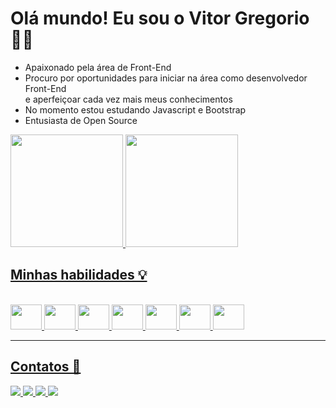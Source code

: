  <h1> Olá mundo! Eu sou o Vitor Gregorio 🏴‍☠️ </h1>
<ul>
  <li> Apaixonado pela área de Front-End</li>
  <li> Procuro por oportunidades para iniciar na área como desenvolvedor Front-End <br>
    e aperfeiçoar cada vez mais meus conhecimentos </li>
  <li> No momento estou estudando Javascript e Bootstrap </li>
  <Li> Entusiasta de Open Source </li>
  
</ul>
<div>
  <a href="https://github.com/vitorvitorgregorio">
    <img height="180em" src="https://github-readme-stats.vercel.app/api?username=vitorvitorgregorio&show_icons=true&bg_color=141315&title_color=CE86FF&text_color=FFF&border_color=EB69FF&icon_color=CE86FF">
    <img height="180em" src="https://github-readme-stats.vercel.app/api/top-langs/?username=vitorvitorgregorio&layout=compact &bg_color=141315&title_color=CE86FF&text_color=FFF&border_color=EB69FF&icon_color=CE86FF"
    <img>
</div>
  <div style="display: inline_block"> 
   <h2>Minhas habilidades 💡</h2><br>
    <img src="https://cdn.jsdelivr.net/gh/devicons/devicon/icons/html5/html5-original.svg" height="40px" width="50px"/>
    <img src="https://cdn.jsdelivr.net/gh/devicons/devicon/icons/css3/css3-original.svg" height="40px" width="50px"/>
    <img src="https://cdn.jsdelivr.net/gh/devicons/devicon/icons/bootstrap/bootstrap-plain-wordmark.svg" height="40px" width="50px"/>
    <img src="https://cdn.jsdelivr.net/gh/devicons/devicon/icons/javascript/javascript-original.svg" height="40px" width="50px"/>
    <img src="https://cdn.jsdelivr.net/gh/devicons/devicon/icons/c/c-original.svg" height="40px" width="50px"/>
    <img src="https://cdn.jsdelivr.net/gh/devicons/devicon/icons/figma/figma-original.svg" height="40px" width="50px"/>
    <img src="https://cdn.jsdelivr.net/gh/devicons/devicon/icons/git/git-original.svg" height="40px" width="50px"/>
  </div>
  <hr>
  <div>
     <h2> Contatos 📱 </h2>
    <a href="https://br.linkedin.com/in/vitor-gregorio" target="_blank"> <img src="https://img.shields.io/badge/LinkedIn-0077B5?style=for-the-badge&logo=linkedin&logoColor=white" target="_blank"> </a>
    <a href="https://contate.me/entreemcontato" target="_blank"> <img src="https://img.shields.io/badge/WhatsApp-25D366?style=for-the-badge&logo=whatsapp&logoColor=white" target="_blank"> </a>
    <a href="mailto:vitorvitorgregorio@gmail.com" target="_blank"> <img src="https://img.shields.io/badge/Gmail-D14836?style=for-the-badge&logo=gmail&logoColor=white" target="_blank"> </a>
    <a href="#" target="_blank"> <img src="https://img.shields.io/badge/Instagram-E4405F?style=for-the-badge&logo=instagram&logoColor=white" target="_blank"> </a>
  </div>
    
